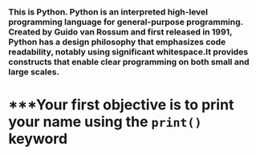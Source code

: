 
### This is Python. Python is an interpreted high-level programming language for general-purpose programming. Created by Guido van Rossum and first released in 1991, Python has a design philosophy that emphasizes code readability, notably using significant whitespace.It provides constructs that enable clear programming on both small and large scales.


# ***Your first objective is to print your name using the ```print()``` keyword
